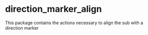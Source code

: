 # direction\_marker\_align

This package contains the actions necessary to align the sub with a direction marker
